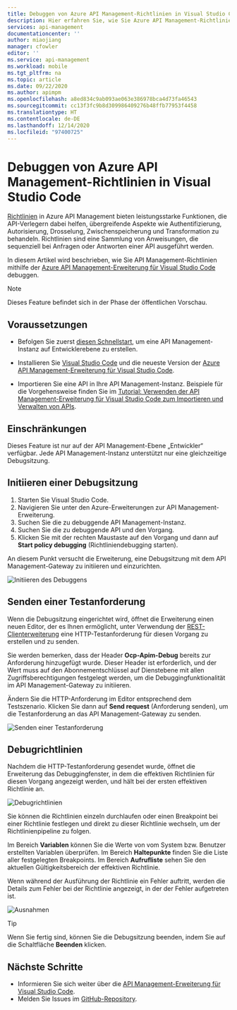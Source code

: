 ```yaml
---
title: Debuggen von Azure API Management-Richtlinien in Visual Studio Code | Microsoft-Dokumentation
description: Hier erfahren Sie, wie Sie Azure API Management-Richtlinien mithilfe der Azure API Management-Erweiterung für Visual Studio Code debuggen.
services: api-management
documentationcenter: ''
author: miaojiang
manager: cfowler
editor: ''
ms.service: api-management
ms.workload: mobile
ms.tgt_pltfrm: na
ms.topic: article
ms.date: 09/22/2020
ms.author: apimpm
ms.openlocfilehash: a8ed834c9ab093ae063e386978bca4d73fa46543
ms.sourcegitcommit: cc13f3fc9b8d309986409276b48ffb77953f4458
ms.translationtype: HT
ms.contentlocale: de-DE
ms.lasthandoff: 12/14/2020
ms.locfileid: "97400725"
---
```

# <a name="debug-azure-api-management-policies-in-visual-studio-code"></a>Debuggen von Azure API Management-Richtlinien in Visual Studio Code

[Richtlinien](api-management-policies.md) in Azure API Management bieten leistungsstarke Funktionen, die API-Verlegern dabei helfen, übergreifende Aspekte wie Authentifizierung, Autorisierung, Drosselung, Zwischenspeicherung und Transformation zu behandeln. Richtlinien sind eine Sammlung von Anweisungen, die sequenziell bei Anfragen oder Antworten einer API ausgeführt werden. 

In diesem Artikel wird beschrieben, wie Sie API Management-Richtlinien mithilfe der [Azure API Management-Erweiterung für Visual Studio Code](https://marketplace.visualstudio.com/items?itemName=ms-azuretools.vscode-apimanagement) debuggen. 

> [!NOTE]
> Dieses Feature befindet sich in der Phase der öffentlichen Vorschau.

## <a name="prerequisites"></a>Voraussetzungen

* Befolgen Sie zuerst [diesen Schnellstart](get-started-create-service-instance.md), um eine API Management-Instanz auf Entwicklerebene zu erstellen.

* Installieren Sie [Visual Studio Code](https://code.visualstudio.com/) und die neueste Version der [Azure API Management-Erweiterung für Visual Studio Code](https://marketplace.visualstudio.com/items?itemName=ms-azuretools.vscode-apimanagement). 

* Importieren Sie eine API in Ihre API Management-Instanz. Beispiele für die Vorgehensweise finden Sie im [Tutorial: Verwenden der API Management-Erweiterung für Visual Studio Code zum Importieren und Verwalten von APIs](visual-studio-code-tutorial.md).

## <a name="restrictions-and-limitations"></a>Einschränkungen

Dieses Feature ist nur auf der API Management-Ebene „Entwickler“ verfügbar. Jede API Management-Instanz unterstützt nur eine gleichzeitige Debugsitzung.

## <a name="initiate-a-debugging-session"></a>Initiieren einer Debugsitzung

1. Starten Sie Visual Studio Code.
2. Navigieren Sie unter den Azure-Erweiterungen zur API Management-Erweiterung.
3. Suchen Sie die zu debuggende API Management-Instanz.
4. Suchen Sie die zu debuggende API und den Vorgang.
5. Klicken Sie mit der rechten Maustaste auf den Vorgang und dann auf **Start policy debugging** (Richtliniendebugging starten).

An diesem Punkt versucht die Erweiterung, eine Debugsitzung mit dem API Management-Gateway zu initiieren und einzurichten.

![Initiieren des Debuggens](media/api-management-debug-policies/initiate-debugging-session.png)

## <a name="send-a-test-request"></a>Senden einer Testanforderung
Wenn die Debugsitzung eingerichtet wird, öffnet die Erweiterung einen neuen Editor, der es Ihnen ermöglicht, unter Verwendung der [REST-Clienterweiterung](https://marketplace.visualstudio.com/items?itemName=humao.rest-client) eine HTTP-Testanforderung für diesen Vorgang zu erstellen und zu senden.

Sie werden bemerken, dass der Header **Ocp-Apim-Debug** bereits zur Anforderung hinzugefügt wurde. Dieser Header ist erforderlich, und der Wert muss auf den Abonnementschlüssel auf Dienstebene mit allen Zugriffsberechtigungen festgelegt werden, um die Debuggingfunktionalität im API Management-Gateway zu initiieren.

Ändern Sie die HTTP-Anforderung im Editor entsprechend dem Testszenario. Klicken Sie dann auf **Send request** (Anforderung senden), um die Testanforderung an das API Management-Gateway zu senden.

![Senden einer Testanforderung](media/api-management-debug-policies/rest-client.png)

## <a name="debug-policies"></a>Debugrichtlinien
Nachdem die HTTP-Testanforderung gesendet wurde, öffnet die Erweiterung das Debuggingfenster, in dem die effektiven Richtlinien für diesen Vorgang angezeigt werden, und hält bei der ersten effektiven Richtlinie an. 

![Debugrichtlinien](media/api-management-debug-policies/main-window.png)

Sie können die Richtlinien einzeln durchlaufen oder einen Breakpoint bei einer Richtlinie festlegen und direkt zu dieser Richtlinie wechseln, um der Richtlinienpipeline zu folgen. 

Im Bereich **Variablen** können Sie die Werte von vom System bzw. Benutzer erstellten Variablen überprüfen. Im Bereich **Haltepunkte** finden Sie die Liste aller festgelegten Breakpoints. Im Bereich **Aufrufliste** sehen Sie den aktuellen Gültigkeitsbereich der effektiven Richtlinie. 

Wenn während der Ausführung der Richtlinie ein Fehler auftritt, werden die Details zum Fehler bei der Richtlinie angezeigt, in der der Fehler aufgetreten ist. 

![Ausnahmen](media/api-management-debug-policies/exception.png)

> [!TIP]
> Wenn Sie fertig sind, können Sie die Debugsitzung beenden, indem Sie auf die Schaltfläche **Beenden** klicken.


## <a name="next-steps"></a>Nächste Schritte

+ Informieren Sie sich weiter über die [API Management-Erweiterung für Visual Studio Code](https://marketplace.visualstudio.com/items?itemName=ms-azuretools.vscode-apimanagement). 
+ Melden Sie Issues im [GitHub-Repository](https://github.com/Microsoft/vscode-apimanagement).

